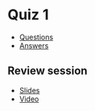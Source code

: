 # Quiz 1 

* [Questions](http://cdn.cs50.net/2011/fall/quizzes/1/quiz1.pdf)
* [Answers](http://cdn.cs50.net/2011/fall/quizzes/1/key1.pdf)

## Review session

* [Slides](http://cdn.cs50.net/2011/fall/quizzes/1/review1.pdf)
* [Video](http://cs50.tv/2011/fall/quizzes/1/review1.mp4)

